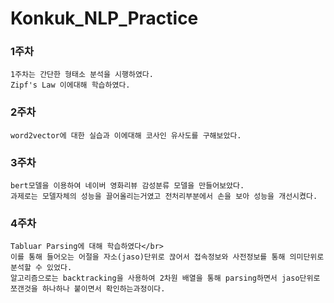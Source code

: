 # Konkuk_NLP_Practice
### 1주차
```
1주차는 간단한 형태소 분석을 시행하였다.
Zipf's Law 이에대해 학습하였다.
```
### 2주차
```
word2vector에 대한 실습과 이에대해 코사인 유사도를 구해보았다.
```
### 3주차
```
bert모델을 이용하여 네이버 영화리뷰 감성분류 모델을 만들어보았다.
과제로는 모델자체의 성능을 끌어올리는거였고 전처리부분에서 손을 보아 성능을 개선시켰다.
```
### 4주차
```
Tabluar Parsing에 대해 학습하였다</br>
이를 통해 들어오는 어절을 자소(jaso)단위로 끊어서 접속정보와 사전정보를 통해 의미단위로 분석할 수 있었다.
알고리즘으로는 backtracking을 사용하여 2차원 배열을 통해 parsing하면서 jaso단위로 쪼갠것을 하나하나 붙이면서 확인하는과정이다.
```
